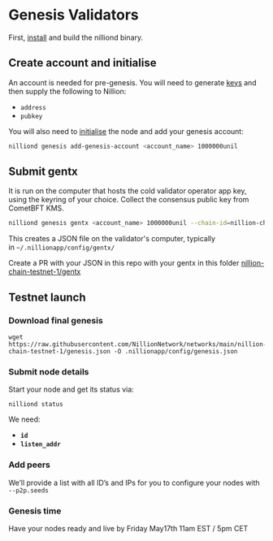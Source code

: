 # Genesis Validators

First, [install](./INSTALL.md) and build the nilliond binary.

## **Create account and initialise**

An account is needed for pre-genesis. You will need to generate [keys](./KEYS.md) and then supply the following to Nillion:

- `address`
- `pubkey`

You will also need to [initialise](./INITIALISE.md) the node and add your genesis account:

```bash
nilliond genesis add-genesis-account <account_name> 1000000unil
```

## **Submit gentx**

It is run on the computer that hosts the cold validator operator app key, using the keyring of your choice. Collect the consensus public key from CometBFT KMS.

```bash
nilliond genesis gentx <account_name> 1000000unil --chain-id=nillion-chain-testnet-1 --moniker=<your moniker> --details=<your desc> --commission-rate=0.05 --commission-max-rate=0.2 --commission-max-change-rate=0.02 --pubkey=$(nilliond comet show-validator) --identity=<your ident> --security-contact <your-email> --keyring-backend os
```

This creates a JSON file on the validator's computer, typically in `~/.nillionapp/config/gentx/`

Create a PR with your JSON in this repo with your gentx in this folder [nillion-chain-testnet-1/gentx](../gentx)

## Testnet launch

### **Download final genesis**

```
wget https://raw.githubusercontent.com/NillionNetwork/networks/main/nillion-chain-testnet-1/genesis.json -O .nillionapp/config/genesis.json
```

### **Submit node details**

Start your node and get its status via:

```
nilliond status
```

We need:

- **`id`**
- **`listen_addr`**

### Add peers

We’ll provide a list with all ID’s and IPs for you to configure your nodes with `--p2p.seeds`

### Genesis time

Have your nodes ready and live by Friday May17th 11am EST / 5pm CET
